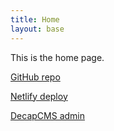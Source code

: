 ```yaml
---
title: Home
layout: base
---
```

This is the home page.

[GitHub repo](https://github.com/mobile-michel/decapCMS-sandbox)

[Netlify deploy](https://playful-vacherin-2ec39f.netlify.app/)

[DecapCMS admin](https://playful-vacherin-2ec39f.netlify.app/admin)